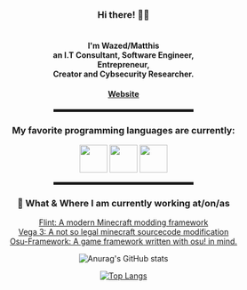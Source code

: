   <!-- Hi there! Feel free to make this your own but don't use my data -->
  
<div align="center">
  
  <br>
  
<h3>Hi there! 👋🤓</h3><h4><br>I'm Wazed/Matthis<br>an I.T Consultant, Software Engineer, <br>Entrepreneur, <br>Creator and Cybsecurity Researcher.</h4>


<h4><a href="https://wazed.wtf">Website</a> </h4>

<hr width="50%" style="height:5px;">

  <h3> My favorite programming languages are currently:</h3>
  <img src="https://github.com/abranhe/programming-languages-logos/blob/master/src/java/java.png" width=50px height=50px>
  <img src="https://github.com/abranhe/programming-languages-logos/blob/master/src/cpp/cpp.png" width=50px height=50px>
  <img src="https://reach.rust-lang.org/static/rust-logo-white.png" width=50px height=50px>
  <hr width="50%" style="height:5px;">
  
<h3>💼 What & Where I am currently working at/on/as</h3>

<p>
<a href="https://github.com/FlintMC/FlintMC">Flint: A modern Minecraft modding framework</a><br>
<a href="#">Vega 3: A not so legal minecraft sourcecode modification</a><br>
<a href="https://github.com/ppy/osu-framework">Osu-Framework: A game framework written with osu! in mind.</a><br>
</p>

![Anurag's GitHub stats](https://github-readme-stats.vercel.app/api?username=Wazed-Matthis&count_private=true&show_icons=true)


[![Top Langs](https://github-readme-stats.vercel.app/api/top-langs/?username=Wazed-Matthis)](https://github.com/anuraghazra/github-readme-stats)

</div>

